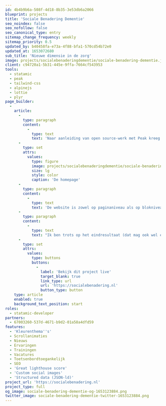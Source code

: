 ```yaml
---
id: 4b4b9b6a-508f-4d18-8b35-3e53db6a2066
blueprint: projects
title: 'Sociale Benadering Dementie'
seo_noindex: false
seo_nofollow: false
seo_canonical_type: entry
sitemap_change_frequency: weekly
sitemap_priority: 0.5
updated_by: b40458fa-e73a-4f88-bfa1-570cd54b72e0
updated_at: 1653072680
sub_title: 'Nieuwe dimensie in de zorg'
image: projects/socialebenaderingdementie/sociale-benadering-dementie.jpg
client: c94720a1-5b31-445e-9ffa-7664cf543953
tools:
  - statamic
  - peak
  - tailwind-css
  - alpinejs
  - lottie
  - plyr
page_builder:
  -
    article:
      -
        type: paragraph
        content:
          -
            type: text
            text: 'Naar aanleiding van open source-werk met Peak kreeg ik de vraag of ik inclusief design en branding kon integreren in een maatwerk-website over een nieuwe benadering van mensen met dementie. Tao of Care is een mooie klant met een mooi verhaal, dus vroeg ik Merkactivisten deze impactvolle opdracht samen te doen. Zij het design, ik de techniek. De designs van Merkactivisten zijn altijd een leuke uitdaging om te ontwikkelen. Met de vele effecten is het de kunst de site gebruiksvriendelijk en toegankelijk te houden.'
      -
        type: set
        attrs:
          values:
            type: figure
            image: projects/socialebenaderingdementie/sociale-benadering-demetie-screenshot-01.png
            size: lg
            style: color
            caption: 'De homepage'
      -
        type: paragraph
        content:
          -
            type: text
            text: 'De website is zowel op paginaniveau als op blokniveau aan te passen qua kleur door het gebruik van kleurthema’s. Daarnaast voegen de animaties dynamiek toe in het verhaal. Ze animeren mee tijdens het scrollen van de gebruiker of in knoppen op hover.'
      -
        type: paragraph
        content:
          -
            type: text
            text: "Ik ben trots op het eindresultaat (dat mag ook wel eens gezegd worden!). Het is gewoon een hele gave website geworden en ik hoop dat er een vervolg komt.\_"
      -
        type: set
        attrs:
          values:
            type: buttons
            buttons:
              -
                label: 'Bekijk dit project live'
                target_blank: true
                link_type: url
                url: 'https://socialebenadering.nl'
                button_type: button
    type: article
    enabled: true
    background_text_position: start
roles:
  - statamic-developer
partners:
  - 67003260-537d-4671-b9d2-01a58a4dfd59
features:
  - 'Kleurenthema''s'
  - Scrollanimaties
  - Nieuws
  - Ervaringen
  - Trainingen
  - Vacatures
  - Toetsenbordtoegankelijk
  - SEO
  - 'Great lighthouse score'
  - 'Custom social images'
  - 'Structured data (JSON-ld)'
project_url: 'https://socialebenadering.nl'
project_type: full
og_image: sociale-benadering-dementie-og-1653123884.png
twitter_image: sociale-benadering-dementie-twitter-1653123884.png
---
```

